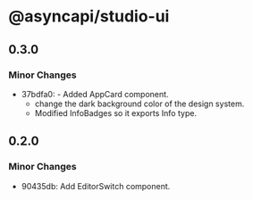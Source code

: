 # @asyncapi/studio-ui

## 0.3.0

### Minor Changes

- 37bdfa0: - Added AppCard component.
  - change the dark background color of the design system.
  - Modified InfoBadges so it exports Info type.

## 0.2.0

### Minor Changes

- 90435db: Add EditorSwitch component.
